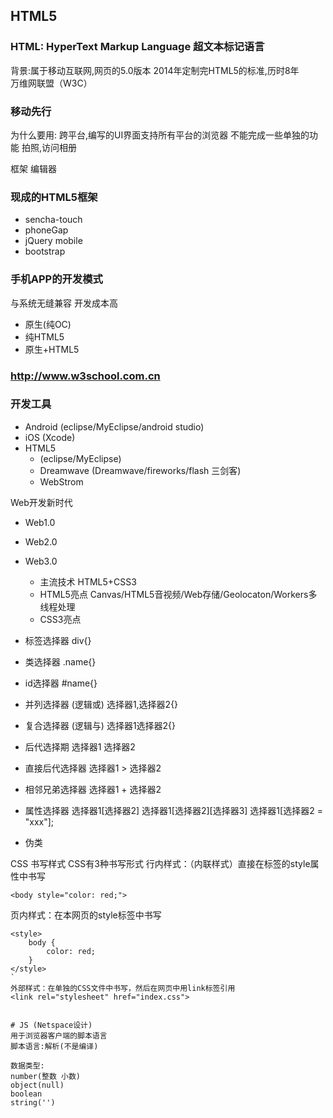 ## HTML5

### HTML: HyperText Markup Language 超文本标记语言
背景:属于移动互联网,网页的5.0版本
2014年定制完HTML5的标准,历时8年    
万维网联盟（W3C）
### 移动先行 

为什么要用:
跨平台,编写的UI界面支持所有平台的浏览器
不能完成一些单独的功能 拍照,访问相册


框架
编辑器

### 现成的HTML5框架
- sencha-touch
- phoneGap
- jQuery mobile
- bootstrap

### 手机APP的开发模式
与系统无缝兼容 开发成本高
- 原生(纯OC)  
- 纯HTML5
- 原生+HTML5

### http://www.w3school.com.cn

### 开发工具
- Android (eclipse/MyEclipse/android studio)
- iOS (Xcode)
- HTML5 
    - (eclipse/MyEclipse)
    - Dreamwave (Dreamwave/fireworks/flash 三剑客)
    - WebStrom

Web开发新时代
- Web1.0
- Web2.0
- Web3.0
    - 主流技术 HTML5+CSS3
    - HTML5亮点 Canvas/HTML5音视频/Web存储/Geolocaton/Workers多线程处理
    - CSS3亮点
    

- 标签选择器 div{}
- 类选择器 .name{}
- id选择器 #name{}
- 并列选择器  (逻辑或) 选择器1,选择器2{}
- 复合选择器 (逻辑与) 选择器1选择器2{}
- 后代选择期 选择器1 选择器2
- 直接后代选择器 选择器1 > 选择器2
- 相邻兄弟选择器 选择器1 + 选择器2
- 属性选择器 选择器1[选择器2] 选择器1[选择器2][选择器3]
选择器1[选择器2 = "xxx"];
- 伪类

CSS 书写样式
CSS有3种书写形式
行内样式：（内联样式）直接在标签的style属性中书写
```
<body style="color: red;">
```
页内样式：在本网页的style标签中书写
```
<style>
    body {
        color: red;
    }
</style>
`
外部样式：在单独的CSS文件中书写，然后在网页中用link标签引用
<link rel="stylesheet" href="index.css">

 
# JS (Netspace设计)
用于浏览器客户端的脚本语言
脚本语言:解析(不是编译)

数据类型:
number(整数 小数)
object(null)
boolean
string('')